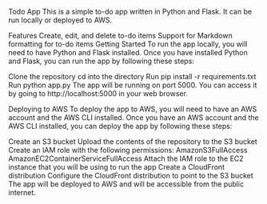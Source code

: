Todo App
This is a simple to-do app written in Python and Flask. It can be run locally or deployed to AWS.

Features
Create, edit, and delete to-do items
Support for Markdown formatting for to-do items
Getting Started
To run the app locally, you will need to have Python and Flask installed. Once you have installed Python and Flask, you can run the app by following these steps:

Clone the repository
cd into the directory
Run pip install -r requirements.txt
Run python app.py
The app will be running on port 5000. You can access it by going to http://localhost:5000 in your web browser.

Deploying to AWS
To deploy the app to AWS, you will need to have an AWS account and the AWS CLI installed. Once you have an AWS account and the AWS CLI installed, you can deploy the app by following these steps:

Create an S3 bucket
Upload the contents of the repository to the S3 bucket
Create an IAM role with the following permissions:
AmazonS3FullAccess
AmazonEC2ContainerServiceFullAccess
Attach the IAM role to the EC2 instance that you will be using to run the app
Create a CloudFront distribution
Configure the CloudFront distribution to point to the S3 bucket
The app will be deployed to AWS and will be accessible from the public internet.